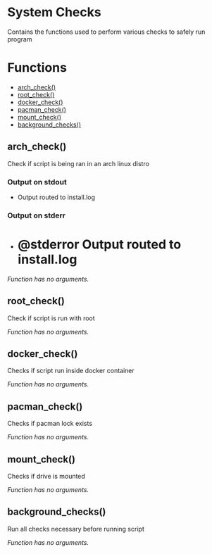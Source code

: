 # System Checks

Contains the functions used to perform various checks to safely run program

# Functions
* [arch_check()](#arch_check)
* [root_check()](#root_check)
* [docker_check()](#docker_check)
* [pacman_check()](#pacman_check)
* [mount_check()](#mount_check)
* [background_checks()](#background_checks)


## arch_check()

Check if script is being ran in an arch linux distro

### Output on stdout

* Output routed to install.log

### Output on stderr

* # @stderror Output routed to install.log

_Function has no arguments._

## root_check()

Check if script is run with root

_Function has no arguments._

## docker_check()

Checks if script run inside docker container

_Function has no arguments._

## pacman_check()

Checks if pacman lock exists

_Function has no arguments._

## mount_check()

Checks if drive is mounted

_Function has no arguments._

## background_checks()

Run all checks necessary before running script

_Function has no arguments._


